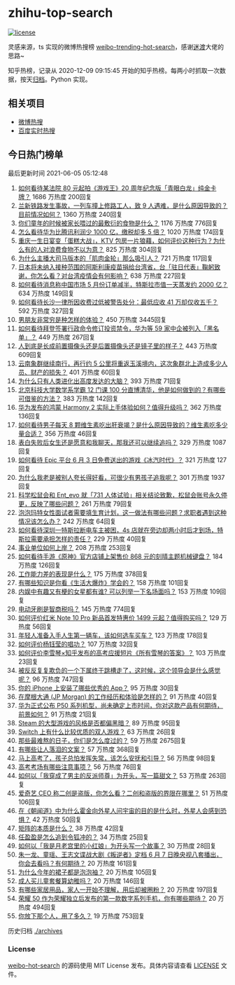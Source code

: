 # zhihu-top-search

[![license](https://img.shields.io/github/license/Arrackisarookie/zhihu-top-search)](https://github.com/Arrackisarookie/zhihu-top-search/blob/master/LICENSE)

灵感来源，ts 实现的微博热搜榜 [weibo-trending-hot-search](https://github.com/justjavac/weibo-trending-hot-search)，感谢[迷渡](https://github.com/justjavac)大佬的思路~

知乎热榜，记录从 2020-12-09 09:15:45 开始的知乎热榜。每两小时抓取一次数据，按天[归档](./archives)。Python 实现。

## 相关项目
+ [微博热搜](https://github.com/Arrackisarookie/weibo-hot-search)
+ [百度实时热搜](https://github.com/Arrackisarookie/baidu-hot-search)

## 今日热门榜单

<!-- Rank Begin -->

最后更新时间 2021-06-05 05:12:48

1. [如何看待某法院 80 元起拍《游戏王》20 周年纪念版「青眼白龙」纯金卡牌？](https://www.zhihu.com/question/462784002) 1686 万热度 200回复
1. [兰新铁路发生事故，一列车撞上修路工人，致 9 人遇难，是什么原因导致的？目前情况如何？](https://www.zhihu.com/question/463074526) 1360 万热度 240回复
1. [你们童年的时候被家长喂过的最敷衍的食物是什么？](https://www.zhihu.com/question/462844792) 1176 万热度 776回复
1. [怎么看待华为比腾讯利润少 1000 亿，缴税却多 5 倍？](https://www.zhihu.com/question/462746576) 1020 万热度 174回复
1. [重庆一生日宴变「蛋糕大战」，KTV 包房一片狼藉，如何评价这种行为？为什么有的人对浪费食物不以为意？](https://www.zhihu.com/question/463080691) 825 万热度 304回复
1. [为什么主播大司马版本的「肌肉金轮」那么吸引人？](https://www.zhihu.com/question/461688762) 721 万热度 117回复
1. [日本将未纳入接种范围的阿斯利康疫苗捐给台湾省，台「驻日代表」鞠躬致谢，你怎么看？对台湾疫情会有何影响？](https://www.zhihu.com/question/463127339) 638 万热度 227回复
1. [如何看待消息称中国市场 5 月份订单减半，特斯拉市值一天蒸发约 2000 亿？](https://www.zhihu.com/question/463066556) 634 万热度 149回复
1. [如何看待长沙一律所因收费过低被警告处分：最低应收 41 万却仅收五千？](https://www.zhihu.com/question/462810614) 592 万热度 327回复
1. [男朋友非常穷是种怎样的体验？](https://www.zhihu.com/question/26596095) 450 万热度 3445回复
1. [如何看待拜登签署行政命令修订投资禁令，华为等 59 家中企被列入「黑名单」？](https://www.zhihu.com/question/463048861) 449 万热度 267回复
1. [人到底是长成前置摄像头还是后置摄像头还是镜子里的样子？](https://www.zhihu.com/question/66063294) 443 万热度 609回复
1. [云南象群继续南行，再行约 5 公里将重返玉溪境内，这次象群北上造成多少人员、财产的损失？](https://www.zhihu.com/question/463102060) 401 万热度 60回复
1. [为什么只有人类进化出高度发达的大脑？](https://www.zhihu.com/question/20323967) 393 万热度 71回复
1. [北京科技大学数学系学霸 12 门课 100 分直博清华，他是如何做到的？有哪些可借鉴的方法？](https://www.zhihu.com/question/463055855) 383 万热度 142回复
1. [华为发布的鸿蒙 Harmony 2 实际上手体验如何？值得升级吗？](https://www.zhihu.com/question/458633364) 362 万热度 136回复
1. [如何看待男子每天 8 颗维生素吃出肝衰竭？是什么原因导致的？维生素吃多少量合适？](https://www.zhihu.com/question/463004931) 356 万热度 46回复
1. [表白失败后女生还是愿意和我聊天，那我还可以继续追吗？](https://www.zhihu.com/question/367730793) 329 万热度 1087回复
1. [如何看待 Epic 平台 6 月 3 日免费送出的游戏《冰汽时代》？](https://www.zhihu.com/question/463021141) 321 万热度 127回复
1. [为什么我老是被别人夸长得好看，可很少有男孩子追我呢？](https://www.zhihu.com/question/319027663) 301 万热度 1937回复
1. [科学松鼠会和 Ent_evo 就「731 人体试验」相关结论致歉，松鼠会账号永久停更，反映了哪些问题？](https://www.zhihu.com/question/463111735) 261 万热度 79回复
1. [泡泡玛特女性面试者需要填生育计划，这一做法有哪些问题？求职者遇到这种情况该怎么办？](https://www.zhihu.com/question/463127265) 242 万热度 64回复
1. [如何看待深圳一特斯拉断电车主被困，4s 店就在旁边却两小时后才到场，特斯拉需要承担怎样的责任？](https://www.zhihu.com/question/462688516) 229 万热度 40回复
1. [事业单位如何上岸？](https://www.zhihu.com/question/345511835) 208 万热度 253回复
1. [如何看待手游《原神》官方店铺上架售价 868 元的刻晴主题机械键盘？](https://www.zhihu.com/question/462000684) 184 万热度 126回复
1. [工作能力差的表现是什么？](https://www.zhihu.com/question/272082217) 175 万热度 378回复
1. [有哪些知识是你看《生活大爆炸》学会的？](https://www.zhihu.com/question/321167011) 158 万热度 101回复
1. [内娱中有趣又有梗的女星都有谁? 可以列举一下名场面吗？](https://www.zhihu.com/question/462892733) 153 万热度 109回复
1. [电动牙刷是智商税吗？](https://www.zhihu.com/question/60799591) 145 万热度 774回复
1. [如何评价红米 Note 10 Pro 新品首发特惠价 1499 元起？值得购买吗？](https://www.zhihu.com/question/461503607) 129 万热度 56回复
1. [年轻人准备入手人生第一辆车，该如何选车买车？](https://www.zhihu.com/question/462934776) 123 万热度 178回复
1. [如何评价杨钰莹的唱功？](https://www.zhihu.com/question/23503608) 107 万热度 32回复
1. [如何评价李雪琴×知乎发布的高考应援短片《所有雪琴的答案》？](https://www.zhihu.com/question/463097533) 103 万热度 23回复
1. [被反反复复欺负的一个下属终于跳槽走了，这时候，这个领导会是什么感觉呢？](https://www.zhihu.com/question/419717401) 96 万热度 747回复
1. [你的 iPhone 上安装了哪些优秀的 App？](https://www.zhihu.com/question/20857355) 95 万热度 30回复
1. [在摩根大通 (JP Morgan) 的工作经历和体验是怎样的？](https://www.zhihu.com/question/22083941) 91 万热度 40回复
1. [华为正式公布 P50 系列机型，尚未确定上市时间，你对这款产品有何期待，前景如何？](https://www.zhihu.com/question/462823371) 91 万热度 21回复
1. [Steam 的大型游戏的风格是否都偏黑暗？](https://www.zhihu.com/question/460129234) 89 万热度 95回复
1. [Switch 上有什么比较优质的双人游戏？](https://www.zhihu.com/question/283561191) 63 万热度 26回复
1. [那些最难熬的日子，你们是怎么度过的？](https://www.zhihu.com/question/452944848) 59 万热度 2675回复
1. [有哪些让人落泪的文案？](https://www.zhihu.com/question/450182895) 57 万热度 368回复
1. [马上高考了，孩子总怕发挥失常，该怎么安抚和引导？](https://www.zhihu.com/question/462355606) 56 万热度 98回复
1. [高考考场有哪些注意事项？](https://www.zhihu.com/question/461629127) 56 万热度 76回复
1. [如何以「我穿成了男主的反派师尊」为开头，写一篇甜文？](https://www.zhihu.com/question/433065335) 53 万热度 263回复
1. [爱奇艺 CEO 称二创是盗版，你怎么看？二创和盗版的界限在哪里？](https://www.zhihu.com/question/463058796) 51 万热度 106回复
1. [在《朝闻道》中为什么霍金向外星人问宇宙的目的是什么时，外星人会感到恐惧？](https://www.zhihu.com/question/307116324) 42 万热度 50回复
1. [矩阵的本质是什么？](https://www.zhihu.com/question/22047061) 38 万热度 42回复
1. [任盈盈是怎么追到令狐冲的？](https://www.zhihu.com/question/462707077) 34 万热度 25回复
1. [如何以「我是月老宫里的小红娘」为开头写一个故事？](https://www.zhihu.com/question/455142039) 30 万热度 28回复
1. [朱一龙、童瑶、王志文谍战大剧《叛逆者》定档 6 月 7 日晚央视八套播出，你会去看吗？有何期待？](https://www.zhihu.com/question/462905368) 20 万热度 161回复
1. [为什么今年的裙子都是泡泡袖？](https://www.zhihu.com/question/397465205) 20 万热度 105回复
1. [成人买儿童套餐算幼稚吗？](https://www.zhihu.com/question/462819336) 20 万热度 146回复
1. [有哪些家居用品，家人一开始不理解，用后却被圈粉？](https://www.zhihu.com/question/435429498) 20 万热度 197回复
1. [荣耀 50 作为荣耀独立后发布的第一款数字系列手机，你有哪些期待？](https://www.zhihu.com/question/461194616) 20 万热度 494回复
1. [你放下那个人，用了多久？](https://www.zhihu.com/question/459105986) 19 万热度 753回复
<!-- Rank End -->

历史归档 [./archives](./archives)

### License

[weibo-hot-search](https://github.com/Arrackisarookie/zhihu-top-search) 的源码使用 MIT License 发布。具体内容请查看 [LICENSE](./LICENSE) 文件。
